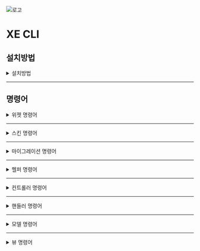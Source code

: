 ![로고](https://github.com/xpressengine/xe_cli/blob/master/logo.png?raw=true)
# XE CLI

## 설치방법

<details>
<summary>설치방법</summary>

<p>
	
XpressEngine3이(가) 설치된 디렉토리에 들어가서 아래 명령어를 cli 환경에서 실행합니다. 
	
```
cd privates
git clone https://github.com/xpressengine/xe_cli.git
```
	
XE CLI Repository가 복제되었다면 XpressEngine3이(가) 설치된 루트로 이동해 아래 명령어를 실행합니다.   
	
```
php artisan plugin:private_install xe_cli
```
	
이후 아래 명령어로 XE CLI 플러그인을 활성화시켜 주세요.   
	
```
php artisan plugin:private_install xe_cli
```
	
</p>
</details>

---

## 명령어

<details>
<summary>위젯 명령어</summary>

<p>

### 위젯 생성

```
php artisan xe_cli:make:widget {plugin_name} {widget_name}
```

- plugin_name : 위젯을 생성할 플러그인 이름
- widget_name : 생성할 위젯 이름 

</p>
</details>

---

<details>
<summary>스킨 명령어</summary>

<p>
	
### 회원 가입/로그인 스킨 생성

```
php artisan xe_cli:make:userAuthSkin  {plugin_name} {skin_name}
```

- plugin_name : 스킨을 생성할 플러그인 이름
- skin_name : 생설할 스킨 이름


### 마이페이지 스킨 생성

```
php artisan xe_cli:make:userSettingsSkin {plugin_name} {skin_name}
```

- plugin_name : 스킨을 생성할 플러그인 이름
- skin_name : 생성할 스킨 이름

---

### 프로필 스킨 생성

```
php artisan xe_cli:make:userProfileSkin {plugin_name} {skin_name}
```

- plugin_name : 스킨을 생성할 플러그인 이름
- skin_name : 생성할 스킨 이름
	
### 에러 스킨 생성

```
php artisan xe_cli:make:errorSkin {plugin_name} {skin_name}
```

- plugin_name : 새로운 에러 스킨을 생성할 플러그인 이름
- skin_name : 새롭게 생성할 에러 스킨의 이름

에러 스킨을 적용하기 위해선 `/config/production/view.php` 코드를 수정해야 합니다.
	
```
<?php

/**
 * view.php
 *
 * PHP version 7
 *
 * @category    Config
 * @license     https://opensource.org/licenses/MIT MIT
 * @link        https://laravel.com
 */

return [
	/*
	|--------------------------------------------------------------------------
	| Error View Path
	|--------------------------------------------------------------------------
	|
	| This option using by Exception/Handler.
	|  - if use file in the plugin : 'path' => 'plugin_name::view.path'
	|  - without theme : 'theme' => false
	|
	*/
    'error' => [
        'path' => 'View Path',
    ],
];

```
	

</p>
</details>

---

<details>
<summary>마이그레이션 명령어</summary>

<p>

### Session - Database Table 마이그레이션

```
php artisan xe_cli:migrate:sessionDatabase
```

세션을 데이터베이스에서 관리하기 위한 Table, Config 를 추가해줍니다.

### Queue - Database Table 마이그레이션

```
php artisan xe_cli:migrate:queueDatabase
```

큐를 데이터베이스에서 관리하기 위한 Table, Config 를 추가해줍니다.

### Make Migration Table

```
xe_cli:make:migrationTable {plugin} {name} {--model}
```

#### 예시

```
php artisan xe_cli:make:migrationTable xe_cli exam --model
php artisan xe_cli:make:migrationTable xe_cli exam
```

#### 설명
- 옵션
    - --model : 테이블 마이그레이션에 대한 모델 파일 생성


### Make Migration Resource

```
xe_cli:make:migrationResource {plugin}
```

</p>
</details>

---

<details>
<summary>헬퍼 명령어</summary>

<p>

### Move MenuItem

```
php artisan xe_cli:move:menuItem {menu} {menuItem*} {--position=}
```

### Set Menu Item's Order

```
php artisan xe_cli:setOrder:menuItem {menuItem} {position}
```

</p>
</details>

---

<details>
<summary>컨트롤러 명령어</summary>

<p>

### Make Controller

```
php artisan xe_cli:make:controller {plugin} {name}
```

### Make BackOffice Controller

```
php artisan xe_cli:make:backOfficeController {plugin} {name}
```

- 옵션
    - --structure : 상세한 내용 없이 형태만 가져와 생성해줍니다.

### Make Client Controller

```
php artisan xe_cli:make:clientController {plugin} {name}
```

</p>
</details>

---

<details>
<summary>핸들러 명령어</summary>

<p>

### Make Handler

```
php artisan xe_cli:make:handler {plugin} {name} {--structure}
```
#### 예시

```
php artisan xe_cli:make:handler xe_cli exam --structure
php artisan xe_cli:make:handler xe_cli exam
```

#### 설명
- 옵션
  - --structure : 상세한 내용 없이 클래스 형태만 가져와 생성해줍니다.

### Make Message Handler

```
php artisan xe_cli:make:messageHandler {plugin} {name} {--structure}
```

#### 예시

```
php artisan xe_cli:make:messageHandler xe_cli exam --structure
php artisan xe_cli:make:messageHandler xe_cli exam
```

#### 설명
- 옵션
    - --structure : 상세한 내용 없이 클래스 형태만 가져와 생성해줍니다.

### Make Validation Handler

```
php artisan xe_cli:make:validationHandler {plugin} {name} {--structure}
```

#### 예시

```
php artisan xe_cli:make:validationHandler xe_cli exam --structure
php artisan xe_cli:make:validationHandler xe_cli exam
```

#### 설명
- 옵션
    - --structure : 상세한 내용 없이 클래스 형태만 가져와 생성해줍니다.

</p>
</details>

---

<details>
<summary>모델 명령어</summary>

<p>

### Make Model

```
php artisan xe_cli:make:model {plugin} {name} {--migration}
```

#### 예시

```
php artisan xe_cli:make:model xe_cli exam --migration
php artisan xe_cli:make:model xe_cli exam
```

#### 설명
- 옵션
    - --migration : 모델에 대한 테이블 마이그레이션 파일 생성

</p>
</details>

---

<details>
<summary>뷰 명령어</summary>

<p>

### Make BackOffice Index View

```
php artisan xe_cli:make:backOfficeIndexView {plugin} {name} {--structure}
```

#### 예시

```
php artisan xe_cli:make:backOfficeIndexView xe_cli exam --structure
php artisan xe_cli:make:backOfficeIndexView xe_cli exam
```

#### 설명
- 옵션
    - --structure : 상세한 내용 없이 클래스 형태만 가져와 생성해줍니다.

### Make BackOffice Show View

```
php artisan xe_cli:make:backOfficeShowView {plugin} {name} {--structure}
```

#### 예시

```
php artisan xe_cli:make:backOfficeShowView xe_cli exam --structure
php artisan xe_cli:make:backOfficeShowView xe_cli exam
```

#### 설명
- 옵션
    - --structure : 상세한 내용 없이 클래스 형태만 가져와 생성해줍니다.

### Make BackOffice Create View

```
php artisan xe_cli:make:backOfficeCreateView {plugin} {name} {--structure}
```

#### 예시

```
php artisan xe_cli:make:backOfficeCreateView xe_cli exam --structure
php artisan xe_cli:make:backOfficeCreateView xe_cli exam
```

#### 설명
- 옵션
    - --structure : 상세한 내용 없이 클래스 형태만 가져와 생성해줍니다.

### Make BackOffice Edit View

```
php artisan xe_cli:make:backOfficeEditView {plugin} {name} {--structure}
```

#### 예시

```
php artisan xe_cli:make:backOfficeEditView xe_cli exam --structure
php artisan xe_cli:make:backOfficeEditView xe_cli exam
```

#### 설명
- 옵션
    - --structure : 상세한 내용 없이 클래스 형태만 가져와 생성해줍니다.

</p>
</details>